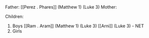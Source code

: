 Father: [[Perez . Phares]] (Matthew 1) (Luke 3)
Mother: 

Children:
1) Boys
	[[Ram . Aram]] (Matthew 1) (Luke 3)
	[[Arni]] (Luke 3) - NET
1) Girls
	
